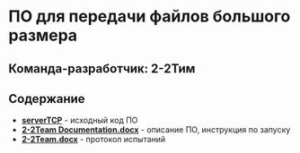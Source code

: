 # **ПО для передачи файлов большого размера**
## Команда-разработчик: 2-2Тим
## Содержание
- [__serverTCP__](https://github.com/Siegmeyer24/2-2Team/tree/main/ClientTCP) - исходный код ПО
- [__2-2Team Documentation.docx__](https://github.com/Siegmeyer24/2-2Team/blob/main/2-2Team%20Documentation.docx) - описание ПО, инструкция по запуску
- [__2-2Team.docx__](https://github.com/Siegmeyer24/2-2Team/blob/main/2-2Team.docx) - протокол испытаний
